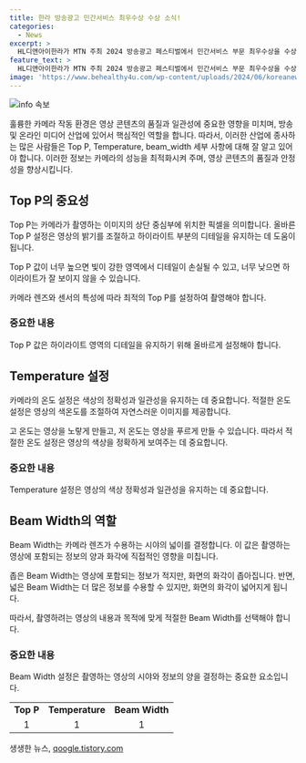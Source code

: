 ```yaml
---
title: 한라 방송광고 민간서비스 최우수상 수상 소식!
categories:
  - News
excerpt: >
  HL디앤아이한라가 MTN 주최 2024 방송광고 페스티벌에서 민간서비스 부문 최우수상을 수상했다. 시상식에서는 임종혁 머니투데이방송 상무와 함께 기념 촬영을 하며 축하를 나눴다.
feature_text: >
  HL디앤아이한라가 MTN 주최 2024 방송광고 페스티벌에서 민간서비스 부문 최우수상을 수상했다. 시상식에서는 임종혁 머니투데이방송 상무와 함께 기념 촬영을 하며 축하를 나눴다.
image: 'https://www.behealthy4u.com/wp-content/uploads/2024/06/koreanews.jpg'
---
```


<p><img src="https://www.behealthy4u.com/wp-content/uploads/2024/06/koreanews.jpg" alt="info 속보" /></p>

<p>훌륭한 카메라 작동 환경은 영상 콘텐츠의 품질과 일관성에 중요한 영향을 미치며, 방송 및 온라인 미디어 산업에 있어서 핵심적인 역할을 합니다. 따라서, 이러한 산업에 종사하는 많은 사람들은 Top P, Temperature, beam_width 세부 사항에 대해 잘 알고 있어야 합니다. 이러한 정보는 카메라의 성능을 최적화시켜 주며, 영상 콘텐츠의 품질과 안정성을 향상시킵니다.</p>

<h2 data-ke-size="size26">Top P의 중요성</h2>

<p data-ke-size="size16">Top P는 카메라가 촬영하는 이미지의 상단 중심부에 위치한 픽셀을 의미합니다. 올바른 Top P 설정은 영상의 밝기를 조절하고 하이라이트 부분의 디테일을 유지하는 데 도움이 됩니다.</p>

<p data-ke-size="size16">Top P 값이 너무 높으면 빛이 강한 영역에서 디테일이 손실될 수 있고, 너무 낮으면 하이라이트가 잘 보이지 않을 수 있습니다.</p>

<p data-ke-size="size16">카메라 렌즈와 센서의 특성에 따라 최적의 Top P를 설정하여 촬영해야 합니다.</p>

<h3>중요한 내용</h3>

<p data-ke-size="size16">Top P 값은 하이라이트 영역의 디테일을 유지하기 위해 올바르게 설정해야 합니다.</p>

<h2 data-ke-size="size26">Temperature 설정</h2>

<p data-ke-size="size16">카메라의 온도 설정은 색상의 정확성과 일관성을 유지하는 데 중요합니다. 적절한 온도 설정은 영상의 색온도를 조절하여 자연스러운 이미지를 제공합니다.</p>

<p data-ke-size="size16">고 온도는 영상을 노랗게 만들고, 저 온도는 영상을 푸르게 만들 수 있습니다. 따라서 적절한 온도 설정은 영상의 색상을 정확하게 보여주는 데 중요합니다.</p>

<h3>중요한 내용</h3>

<p data-ke-size="size16">Temperature 설정은 영상의 색상 정확성과 일관성을 유지하는 데 중요합니다.</p>

<h2 data-ke-size="size26">Beam Width의 역할</h2>

<p data-ke-size="size16">Beam Width는 카메라 렌즈가 수용하는 시야의 넓이를 결정합니다. 이 값은 촬영하는 영상에 포함되는 정보의 양과 화각에 직접적인 영향을 미칩니다.</p>

<p data-ke-size="size16">좁은 Beam Width는 영상에 포함되는 정보가 적지만, 화면의 화각이 좁아집니다. 반면, 넓은 Beam Width는 더 많은 정보를 수용할 수 있지만, 화면의 화각이 넓어지게 됩니다.</p>

<p data-ke-size="size16">따라서, 촬영하려는 영상의 내용과 목적에 맞게 적절한 Beam Width를 선택해야 합니다.</p>

<h3>중요한 내용</h3>

<p data-ke-size="size16">Beam Width 설정은 촬영하는 영상의 시야와 정보의 양을 결정하는 중요한 요소입니다.</p>

<table>
<tbody>
<tr>
<td style="text-align: center; height: 17px;"><b>Top P</b></td>
<td style="text-align: center; height: 17px;"><b>Temperature</b></td>
<td style="text-align: center; height: 17px;"><b>Beam Width</b></td>
</tr>
<tr>
<td style="text-align: center; height: 17px;">1</td>
<td style="text-align: center; height: 17px;">1</td>
<td style="text-align: center; height: 17px;">1</td>
</tr>
</tbody>
</table>

<p data-ke-size="size16"></p>
생생한 뉴스, <a href="https://qoogle.tistory.com" rel="dofollow">qoogle.tistory.com</a>


